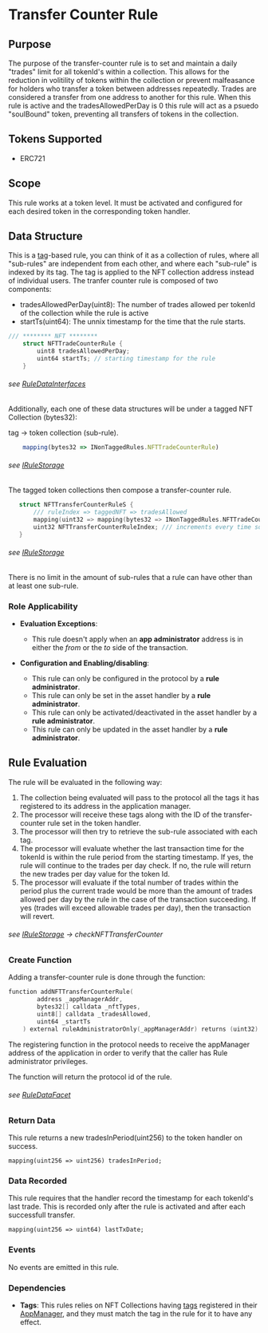# Transfer Counter Rule

## Purpose

The purpose of the transfer-counter rule is to set and maintain a daily "trades" limit for all tokenId's within a collection. This allows for the reduction in volitility of tokens within the collection or prevent malfeasance for holders who transfer a token between addresses repeatedly. Trades are considered a transfer from one address to another for this rule. When this rule is active and the tradesAllowedPerDay is 0 this rule will act as a psuedo "soulBound" token, preventing all transfers of tokens in the collection. 

## Tokens Supported

- ERC721 

## Scope 

This rule works at a token level. It must be activated and configured for each desired token in the corresponding token handler.

## Data Structure

This is a [tag](../GLOSSARY.md)-based rule, you can think of it as a collection of rules, where all "sub-rules" are independent from each other, and where each "sub-rule" is indexed by its tag. The tag is applied to the NFT collection address instead of individual users. The tranfer counter rule is composed of two components:

- tradesAllowedPerDay(uint8): The number of trades allowed per tokenId of the collection while the rule is active 
- startTs(uint64): The unnix timestamp for the time that the rule starts. 

```c
/// ******** NFT ********
    struct NFTTradeCounterRule {
        uint8 tradesAllowedPerDay;
        uint64 startTs; // starting timestamp for the rule
    }
```
###### *see [RuleDataInterfaces](../../../src/economic/ruleStorage/RuleDataInterfaces.sol)*

Additionally, each one of these data structures will be under a tagged NFT Collection (bytes32):

tag -> token collection (sub-rule).

```javascript
    mapping(bytes32 => INonTaggedRules.NFTTradeCounterRule)
```
###### *see [IRuleStorage](../../../src/economic/ruleStorage/IRuleStorage.sol)*

The tagged token collections then compose a transfer-counter rule.

 ```c
    struct NFTTransferCounterRuleS {
        /// ruleIndex => taggedNFT => tradesAllowed
        mapping(uint32 => mapping(bytes32 => INonTaggedRules.NFTTradeCounterRule)) NFTTransferCounterRule;
        uint32 NFTTransferCounterRuleIndex; /// increments every time someone adds a rule
    }
```
###### *see [IRuleStorage](../../../src/economic/ruleStorage/IRuleStorage.sol)*

There is no limit in the amount of sub-rules that a rule can have other than at least one sub-rule.

### Role Applicability

- **Evaluation Exceptions**: 
    - This rule doesn't apply when an **app administrator** address is in either the *from* or the *to* side of the transaction.

- **Configuration and Enabling/disabling**:
    - This rule can only be configured in the protocol by a **rule administrator**.
    - This rule can only be set in the asset handler by a **rule administrator**.
    - This rule can only be activated/deactivated in the asset handler by a **rule administrator**.
    - This rule can only be updated in the asset handler by a **rule administrator**.

## Rule Evaluation

The rule will be evaluated in the following way:

1. The collection being evaluated will pass to the protocol all the tags it has registered to its address in the application manager.
2. The processor will receive these tags along with the ID of the transfer-counter rule set in the token handler.
3. The processor will then try to retrieve the sub-rule associated with each tag.
4. The processor will evaluate whether the last transaction time for the tokenId is within the rule period from the starting timestamp. If yes, the rule will continue to the trades per day check. If no, the rule will return the new trades per day value for the token Id. 
5. The processor will evaluate if the total number of trades within the period plus the current trade would be more than the amount of trades allowed per day by the rule in the case of the transaction succeeding. If yes (trades will exceed allowable trades per day), then the transaction will revert.

###### *see [IRuleStorage](../../../src/economic/ruleProcessor/ERC721RuleProcessorFacet.sol) -> checkNFTTransferCounter*

### Create Function

Adding a transfer-counter rule is done through the function:

```c
function addNFTTransferCounterRule(
        address _appManagerAddr,
        bytes32[] calldata _nftTypes,
        uint8[] calldata _tradesAllowed,
        uint64 _startTs
    ) external ruleAdministratorOnly(_appManagerAddr) returns (uint32)
```

The registering function in the protocol needs to receive the appManager address of the application in order to verify that the caller has Rule administrator privileges. 

The function will return the protocol id of the rule.

###### *see [RuleDataFacet](../../../src/economic/ruleStorage/RuleDataFacet.sol)*

### Return Data

This rule returns a new tradesInPeriod(uint256) to the token handler on success.

```
mapping(uint256 => uint256) tradesInPeriod;
```
### Data Recorded

This rule requires that the handler record the timestamp for each tokenId's last trade. This is recorded only after the rule is activated and after each successfull transfer. 
```
mapping(uint256 => uint64) lastTxDate;
```
### Events

No events are emitted in this rule.

### Dependencies

- **Tags**: This rules relies on NFT Collections having [tags](../GLOSSARY.md) registered in their [AppManager](../GLOSSARY.md), and they must match the tag in the rule for it to have any effect.